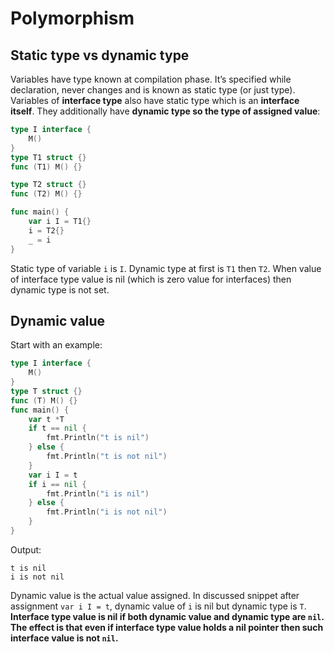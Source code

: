 # Polymorphism

## Static type vs dynamic type
Variables have type known at compilation phase.
It’s specified while declaration, never changes and is known as static type (or just type).
Variables of **interface type** also have static type which is an **interface itself**.
They additionally have **dynamic type so the type of assigned value**:

```go
type I interface {
    M()
}
type T1 struct {}
func (T1) M() {}

type T2 struct {}
func (T2) M() {}

func main() {
    var i I = T1{}
    i = T2{}
    _ = i
}
```
Static type of variable `i` is `I`. 
Dynamic type at first is `T1` then `T2`. 
When value of interface type value is nil (which is zero value for interfaces) then dynamic type is not set.


## Dynamic value
Start with an example:
```go
type I interface {
    M()
}
type T struct {}
func (T) M() {}
func main() {
    var t *T
    if t == nil {
        fmt.Println("t is nil")
    } else {
        fmt.Println("t is not nil")
    }
    var i I = t
    if i == nil {
        fmt.Println("i is nil")
    } else {
        fmt.Println("i is not nil")
    }
}
```

Output:
```
t is nil
i is not nil
```

Dynamic value is the actual value assigned. In discussed snippet after assignment `var i I = t`, dynamic value of `i` is nil but dynamic type is `T`.
**Interface type value is nil if both dynamic value and dynamic type are `nil`.**
**The effect is that even if interface type value holds a nil pointer then such interface value is not `nil`.**